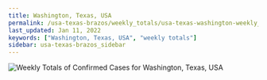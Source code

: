 ```yaml
---
title: Washington, Texas, USA
permalink: /usa-texas-brazos/weekly_totals/usa-texas-washington-weekly_totals.html
last_updated: Jan 11, 2022
keywords: ["Washington, Texas, USA", "weekly totals"]
sidebar: usa-texas-brazos_sidebar
---
```


![Weekly Totals of Confirmed Cases for Washington, Texas, USA](/covid_tracker/images/graphs/usa-texas-washington-weekly_totals_graph.png)
